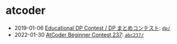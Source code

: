 # atcoder

+ 2019-01-06 [Educational DP Contest / DP まとめコンテスト](https://atcoder.jp/contests/dp): [`dp/`](https://github.com/probabilityhill/atcoder/tree/main/dp)
+ 2022-01-30 [AtCoder Beginner Contest 237](https://atcoder.jp/contests/abc237): [`abc237/`](https://github.com/probabilityhill/atcoder/tree/main/abc237)
